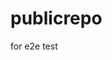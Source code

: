 # publicrepo
for e2e test


















































































































